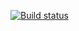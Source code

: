 [![Build status](https://ci.appveyor.com/api/projects/status/vf5bbrc8up5c6e2g?svg=true)](https://ci.appveyor.com/project/SvetlanaGreenFox/netology-ajs-homeworks-math)
